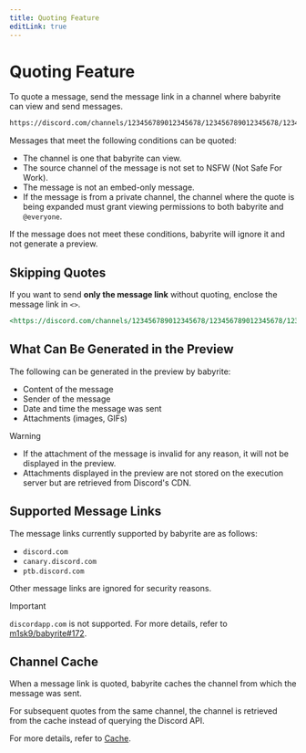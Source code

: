 ```yaml
---
title: Quoting Feature
editLink: true
---
```


# Quoting Feature

To quote a message, send the message link in a channel where babyrite can view
and send messages.

```md
https://discord.com/channels/123456789012345678/123456789012345678/123456789012345678
```

Messages that meet the following conditions can be quoted:

- The channel is one that babyrite can view.
- The source channel of the message is not set to NSFW (Not Safe For Work).
- The message is not an embed-only message.
- If the message is from a private channel, the channel where the quote is being
  expanded must grant viewing permissions to both babyrite and `@everyone`.

If the message does not meet these conditions, babyrite will ignore it and not
generate a preview.

## Skipping Quotes

If you want to send **only the message link** without quoting, enclose the
message link in `<>`.

```md
<https://discord.com/channels/123456789012345678/123456789012345678/123456789012345678>
```

## What Can Be Generated in the Preview

The following can be generated in the preview by babyrite:

- Content of the message
- Sender of the message
- Date and time the message was sent
- Attachments (images, GIFs)

> [!WARNING]
>
> - If the attachment of the message is invalid for any reason, it will not be
>   displayed in the preview.
> - Attachments displayed in the preview are not stored on the execution server
>   but are retrieved from Discord's CDN.

## Supported Message Links

The message links currently supported by babyrite are as follows:

- `discord.com`
- `canary.discord.com`
- `ptb.discord.com`

Other message links are ignored for security reasons.

> [!IMPORTANT]
>
> `discordapp.com` is not supported. For more details, refer to
> [m1sk9/babyrite#172](https://github.com/m1sk9/babyrite/issues/172).

## Channel Cache

When a message link is quoted, babyrite caches the channel from which the
message was sent.

For subsequent quotes from the same channel, the channel is retrieved from the
cache instead of querying the Discord API.

For more details, refer to [Cache](./cache.md).
